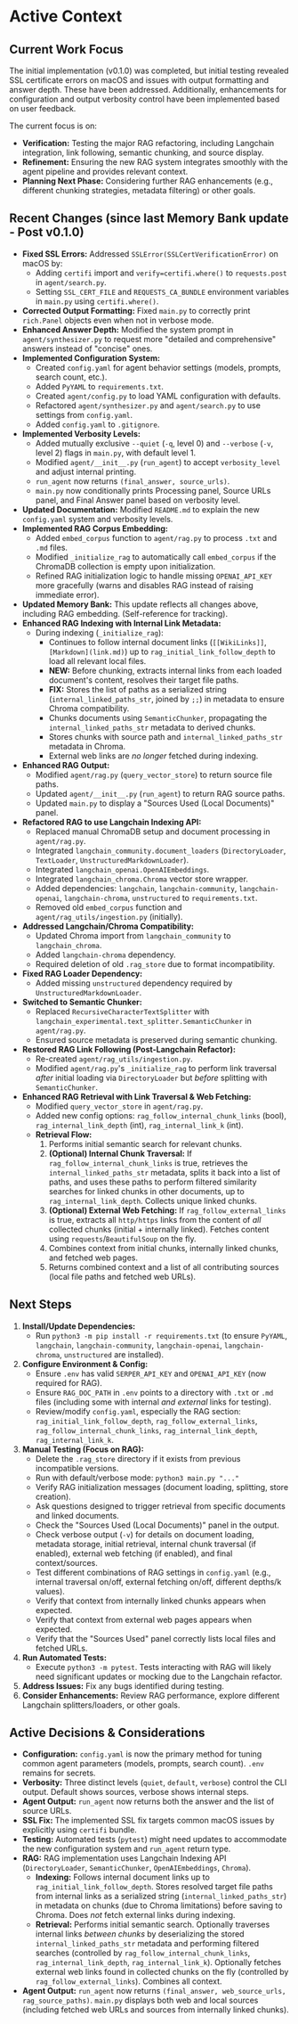 # Active Context

## Current Work Focus

The initial implementation (v0.1.0) was completed, but initial testing revealed SSL certificate errors on macOS and issues with output formatting and answer depth. These have been addressed. Additionally, enhancements for configuration and output verbosity control have been implemented based on user feedback.

The current focus is on:
- **Verification:** Testing the major RAG refactoring, including Langchain integration, link following, semantic chunking, and source display.
- **Refinement:** Ensuring the new RAG system integrates smoothly with the agent pipeline and provides relevant context.
- **Planning Next Phase:** Considering further RAG enhancements (e.g., different chunking strategies, metadata filtering) or other goals.

## Recent Changes (since last Memory Bank update - Post v0.1.0)

- **Fixed SSL Errors:** Addressed `SSLError(SSLCertVerificationError)` on macOS by:
    - Adding `certifi` import and `verify=certifi.where()` to `requests.post` in `agent/search.py`.
    - Setting `SSL_CERT_FILE` and `REQUESTS_CA_BUNDLE` environment variables in `main.py` using `certifi.where()`.
- **Corrected Output Formatting:** Fixed `main.py` to correctly print `rich.Panel` objects even when not in verbose mode.
- **Enhanced Answer Depth:** Modified the system prompt in `agent/synthesizer.py` to request more "detailed and comprehensive" answers instead of "concise" ones.
- **Implemented Configuration System:**
    - Created `config.yaml` for agent behavior settings (models, prompts, search count, etc.).
    - Added `PyYAML` to `requirements.txt`.
    - Created `agent/config.py` to load YAML configuration with defaults.
    - Refactored `agent/synthesizer.py` and `agent/search.py` to use settings from `config.yaml`.
    - Added `config.yaml` to `.gitignore`.
- **Implemented Verbosity Levels:**
    - Added mutually exclusive `--quiet` (`-q`, level 0) and `--verbose` (`-v`, level 2) flags in `main.py`, with default level 1.
    - Modified `agent/__init__.py` (`run_agent`) to accept `verbosity_level` and adjust internal printing.
    - `run_agent` now returns `(final_answer, source_urls)`.
    - `main.py` now conditionally prints Processing panel, Source URLs panel, and Final Answer panel based on verbosity level.
- **Updated Documentation:** Modified `README.md` to explain the new `config.yaml` system and verbosity levels.
- **Implemented RAG Corpus Embedding:**
    - Added `embed_corpus` function to `agent/rag.py` to process `.txt` and `.md` files.
    - Modified `_initialize_rag` to automatically call `embed_corpus` if the ChromaDB collection is empty upon initialization.
    - Refined RAG initialization logic to handle missing `OPENAI_API_KEY` more gracefully (warns and disables RAG instead of raising immediate error).
- **Updated Memory Bank:** This update reflects all changes above, including RAG embedding. (Self-reference for tracking).
- **Enhanced RAG Indexing with Internal Link Metadata:**
    - During indexing (`_initialize_rag`):
        - Continues to follow internal document links (`[[WikiLinks]]`, `[Markdown](link.md)`) up to `rag_initial_link_follow_depth` to load all relevant local files.
        - **NEW:** Before chunking, extracts internal links from each loaded document's content, resolves their target file paths.
        - **FIX:** Stores the list of paths as a serialized string (`internal_linked_paths_str`, joined by `;;`) in metadata to ensure Chroma compatibility.
        - Chunks documents using `SemanticChunker`, propagating the `internal_linked_paths_str` metadata to derived chunks.
        - Stores chunks with source path and `internal_linked_paths_str` metadata in Chroma.
        - External web links are *no longer* fetched during indexing.
- **Enhanced RAG Output:**
    - Modified `agent/rag.py` (`query_vector_store`) to return source file paths.
    - Updated `agent/__init__.py` (`run_agent`) to return RAG source paths.
    - Updated `main.py` to display a "Sources Used (Local Documents)" panel.
- **Refactored RAG to use Langchain Indexing API:**
    - Replaced manual ChromaDB setup and document processing in `agent/rag.py`.
    - Integrated `langchain_community.document_loaders` (`DirectoryLoader`, `TextLoader`, `UnstructuredMarkdownLoader`).
    - Integrated `langchain_openai.OpenAIEmbeddings`.
    - Integrated `langchain_chroma.Chroma` vector store wrapper.
    - Added dependencies: `langchain`, `langchain-community`, `langchain-openai`, `langchain-chroma`, `unstructured` to `requirements.txt`.
    - Removed old `embed_corpus` function and `agent/rag_utils/ingestion.py` (initially).
- **Addressed Langchain/Chroma Compatibility:**
    - Updated Chroma import from `langchain_community` to `langchain_chroma`.
    - Added `langchain-chroma` dependency.
    - Required deletion of old `.rag_store` due to format incompatibility.
- **Fixed RAG Loader Dependency:**
    - Added missing `unstructured` dependency required by `UnstructuredMarkdownLoader`.
- **Switched to Semantic Chunker:**
    - Replaced `RecursiveCharacterTextSplitter` with `langchain_experimental.text_splitter.SemanticChunker` in `agent/rag.py`.
    - Ensured source metadata is preserved during semantic chunking.
- **Restored RAG Link Following (Post-Langchain Refactor):**
    - Re-created `agent/rag_utils/ingestion.py`.
    - Modified `agent/rag.py`'s `_initialize_rag` to perform link traversal *after* initial loading via `DirectoryLoader` but *before* splitting with `SemanticChunker`.
- **Enhanced RAG Retrieval with Link Traversal & Web Fetching:**
    - Modified `query_vector_store` in `agent/rag.py`.
    - Added new config options: `rag_follow_internal_chunk_links` (bool), `rag_internal_link_depth` (int), `rag_internal_link_k` (int).
    - **Retrieval Flow:**
        1. Performs initial semantic search for relevant chunks.
        2. **(Optional) Internal Chunk Traversal:** If `rag_follow_internal_chunk_links` is true, retrieves the `internal_linked_paths_str` metadata, splits it back into a list of paths, and uses these paths to perform filtered similarity searches for linked chunks in other documents, up to `rag_internal_link_depth`. Collects unique linked chunks.
        3. **(Optional) External Web Fetching:** If `rag_follow_external_links` is true, extracts all `http/https` links from the content of *all* collected chunks (initial + internally linked). Fetches content using `requests`/`BeautifulSoup` on the fly.
        4. Combines context from initial chunks, internally linked chunks, and fetched web pages.
        5. Returns combined context and a list of all contributing sources (local file paths and fetched web URLs).

## Next Steps

1.  **Install/Update Dependencies:**
    *   Run `python3 -m pip install -r requirements.txt` (to ensure `PyYAML`, `langchain`, `langchain-community`, `langchain-openai`, `langchain-chroma`, `unstructured` are installed).
2.  **Configure Environment & Config:**
    *   Ensure `.env` has valid `SERPER_API_KEY` and `OPENAI_API_KEY` (now required for RAG).
    *   Ensure `RAG_DOC_PATH` in `.env` points to a directory with `.txt` or `.md` files (including some with internal *and external* links for testing).
    *   Review/modify `config.yaml`, especially the RAG section: `rag_initial_link_follow_depth`, `rag_follow_external_links`, `rag_follow_internal_chunk_links`, `rag_internal_link_depth`, `rag_internal_link_k`.
3.  **Manual Testing (Focus on RAG):**
    *   Delete the `.rag_store` directory if it exists from previous incompatible versions.
    *   Run with default/verbose mode: `python3 main.py "..."`
    *   Verify RAG initialization messages (document loading, splitting, store creation).
    *   Ask questions designed to trigger retrieval from specific documents and linked documents.
    *   Check the "Sources Used (Local Documents)" panel in the output.
    *   Check verbose output (`-v`) for details on document loading, metadata storage, initial retrieval, internal chunk traversal (if enabled), external web fetching (if enabled), and final context/sources.
    *   Test different combinations of RAG settings in `config.yaml` (e.g., internal traversal on/off, external fetching on/off, different depths/k values).
    *   Verify that context from internally linked chunks appears when expected.
    *   Verify that context from external web pages appears when expected.
    *   Verify that the "Sources Used" panel correctly lists local files and fetched URLs.
4.  **Run Automated Tests:**
    *   Execute `python3 -m pytest`. Tests interacting with RAG will likely need significant updates or mocking due to the Langchain refactor.
5.  **Address Issues:** Fix any bugs identified during testing.
6.  **Consider Enhancements:** Review RAG performance, explore different Langchain splitters/loaders, or other goals.

## Active Decisions & Considerations

- **Configuration:** `config.yaml` is now the primary method for tuning common agent parameters (models, prompts, search count). `.env` remains for secrets.
- **Verbosity:** Three distinct levels (`quiet`, `default`, `verbose`) control the CLI output. Default shows sources, verbose shows internal steps.
- **Agent Output:** `run_agent` now returns both the answer and the list of source URLs.
- **SSL Fix:** The implemented SSL fix targets common macOS issues by explicitly using `certifi` bundle.
- **Testing:** Automated tests (`pytest`) might need updates to accommodate the new configuration system and `run_agent` return type.
- **RAG:** RAG implementation uses Langchain Indexing API (`DirectoryLoader`, `SemanticChunker`, `OpenAIEmbeddings`, `Chroma`).
    - **Indexing:** Follows internal document links up to `rag_initial_link_follow_depth`. Stores resolved target file paths from internal links as a serialized string (`internal_linked_paths_str`) in metadata on chunks (due to Chroma limitations) before saving to Chroma. Does *not* fetch external links during indexing.
    - **Retrieval:** Performs initial semantic search. Optionally traverses internal links *between chunks* by deserializing the stored `internal_linked_paths_str` metadata and performing filtered searches (controlled by `rag_follow_internal_chunk_links`, `rag_internal_link_depth`, `rag_internal_link_k`). Optionally fetches external web links found in collected chunks on the fly (controlled by `rag_follow_external_links`). Combines all context.
- **Agent Output:** `run_agent` now returns `(final_answer, web_source_urls, rag_source_paths)`. `main.py` displays both web and local sources (including fetched web URLs and sources from internally linked chunks).